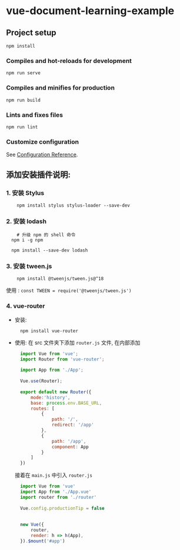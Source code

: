 # vue-document-learning-example

## Project setup
```
npm install
```

### Compiles and hot-reloads for development
```
npm run serve
```

### Compiles and minifies for production
```
npm run build
```

### Lints and fixes files
```
npm run lint
```

### Customize configuration
See [Configuration Reference](https://cli.vuejs.org/config/).


## 添加安装插件说明:

### 1. 安装 Stylus 
```shell
    npm install stylus stylus-loader --save-dev
```

### 2. 安装 lodash
```shell
    # 升级 npm 的 shell 命令
  npm i -g npm 

  npm install --save-dev lodash
```

### 3. 安装 tween.js
```shell
    npm install @tweenjs/tween.js@^18
```
使用 : `const TWEEN = require('@tweenjs/tween.js')`

### 4. vue-router
- 安装: 
  ```shell
    npm install vue-router
  ```
- 使用: 在 src 文件夹下添加 `router.js` 文件, 在内部添加
  ```js
    import Vue from 'vue';
    import Router from 'vue-router';
    
    import App from './App';
    
    Vue.use(Router);
    
    export default new Router({
        mode:'history',
        base: process.env.BASE_URL,
        routes: [
            {
                path: '/',
                redirect: '/app'
            },
            {
                path: '/app',
                component: App
            }
        ]
    })
  ```
  接着在 `main.js` 中引入 `router.js`
  ```js
    import Vue from 'vue'
    import App from './App.vue'
    import router from './router'
    
    Vue.config.productionTip = false
    
    
    new Vue({
        router,
        render: h => h(App),
    }).$mount('#app')
  ```
